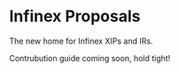 # Infinex Proposals

The new home for Infinex XIPs and IRs.

Contrubution guide coming soon, hold tight!
